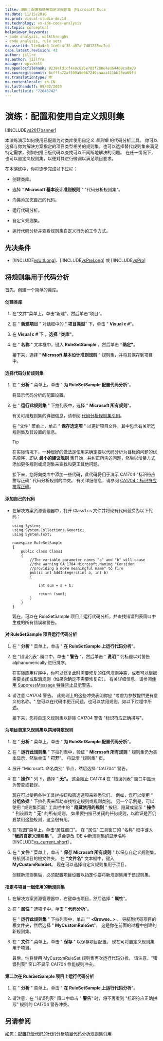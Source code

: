 ```yaml
---
title: 演练：配置和使用自定义规则集 |Microsoft Docs
ms.date: 11/15/2016
ms.prod: visual-studio-dev14
ms.technology: vs-ide-code-analysis
ms.topic: conceptual
helpviewer_keywords:
- code analysis, walkthroughs
- code analysis, rule sets
ms.assetid: 7fe0a4e3-1ce0-4f38-a87a-7d81238ec7cd
caps.latest.revision: 42
author: jillre
ms.author: jillfra
manager: wpickett
ms.openlocfilehash: 8239afd1cf4e8c0a5e702f2b0e4ed64408cada09
ms.sourcegitcommit: 6cfffa72af599a9d667249caaaa411bb28ea69fd
ms.translationtype: MT
ms.contentlocale: zh-CN
ms.lasthandoff: 09/02/2020
ms.locfileid: "72645742"
---
```

# <a name="walkthrough-configuring-and-using-a-custom-rule-set"></a>演练：配置和使用自定义规则集
[!INCLUDE[vs2017banner](../includes/vs2017banner.md)]

本演练演示如何使用已配置为对类库使用自定义 *规则集* 的代码分析工具。 你可以选择与你为解决方案指定的项目类型相关的规则集，也可以选择替代规则集来满足特定需求，例如扫描旧版代码以查找可以不间断地解决的问题。 在任一情况下，也可以自定义规则集，以便对其进行微调以满足项目要求。

 在本演练中，你将逐步完成以下过程：

- 创建类库。

- 选择 " **Microsoft 基本设计准则规则** " "代码分析规则集"。

- 向类添加您自己的代码。

- 运行代码分析。

- 自定义规则集。

- 运行代码分析并查看规则集自定义行为的工作方式。

## <a name="prerequisites"></a>先决条件

- [!INCLUDE[vsUltLong](../includes/vsultlong-md.md)]、[!INCLUDE[vsPreLong](../includes/vsprelong-md.md)] 或 [!INCLUDE[vsPro](../includes/vspro-md.md)]

## <a name="using-rule-sets-with-code-analysis"></a>将规则集用于代码分析
 首先，创建一个简单的类库。

#### <a name="create-a-class-library"></a>创建类库

1. 在“文件”菜单上，单击“新建”，然后单击“项目”。

2. 在 " **新建项目** " 对话框中的 " **项目类型**" 下，单击 " **Visual c #**"。

3. 在 **Visual c #** 下 **，选择 "类库"**。

4. 在 " **名称** " 文本框中，键入 **RuleSetSample** ，然后单击 **"确定"**。

   接下来，选择 " **Microsoft 基本设计准则规则** " 规则集，并将其保存到项目中。

#### <a name="select-a-code-analysis-rule-set"></a>选择代码分析规则集

1. 在 " **分析** " 菜单上，单击 " **为 RuleSetSample 配置代码分析**"。

    将显示代码分析的配置设置。

2. 在 " **运行此规则集** " 下拉列表中，选择 " **Microsoft 所有规则**"。

    有关可用规则集的详细信息，请参阅 [代码分析规则集引用](../code-quality/code-analysis-rule-set-reference.md)。

    在 "文件" 菜单上，单击 " **保存选定项** " 以更新项目文件，其中包含有关所选规则集及其设置的信息。

   > [!TIP]
   > 在实际情况下，一种很好的做法是使用来确定要以代码分析为目标的问题的优先顺序，即从 **最小的建议规则** 集开始，并纠正所需的问题，然后以增量方式添加更多规则或规则集来查找和更正其他问题。

   接下来，您将向类库中添加一些代码，此代码将用于演示 CA1704 "标识符应拼写正确" 代码分析规则的冲突。 有关详细信息，请参阅 [CA1704：标识符应拼写正确](../code-quality/ca1704-identifiers-should-be-spelled-correctly.md)。

#### <a name="add-your-own-code"></a>添加自己的代码

- 在解决方案资源管理器中，打开 Class1.cs 文件并将现有代码替换为以下代码：

  ```
  using System;
  using System.Collections.Generic;
  using System.Text;

  namespace RuleSetSample
  {
      public class Class1
      {
          //The variable parameter names "a" and "b" will cause
          //the warning CA 1704 Microsoft.Naming "Consider
          //providing a more meaningful name" to fire
          public int AddIntegers(int a, int b)
          {

              int sum = a + b;

              return (sum);
          }
      }
  }

  ```

  现在，可以在 RuleSetSample 项目上运行代码分析，并查找错误列表窗口中生成的所有错误和警告。

#### <a name="run-code-analysis-on-the-rulesetsample-project"></a>对 RuleSetSample 项目运行代码分析

1. 在 " **分析** " 菜单上，单击 " **在 RuleSetSample 上运行代码分析**"。

2. 在 "错误列表" 窗口中，单击 " **警告** "，然后单击 " **说明** " 列标题以对警告 alphanumerically 进行排序。

    在实际应用程序中，你可以修复此时需要修复的任何规则冲突，或者可以根据需要关闭或取消规则（如果你确定不需要修复它）。 有关详细信息，请参阅[使用 SuppressMessage 特性禁止显示警告](../code-quality/suppress-warnings-by-using-the-suppressmessage-attribute.md)。

3. 请注意 CA1704 警告。 此规则上的这些冲突表明你应 "考虑为参数提供更有意义的名称。" 您可以在代码中更正问题，也可以禁用规则，如以下过程中所述。

   接下来，您将自定义规则集以排除 CA1704 警告 "标识符应正确拼写"。

#### <a name="customize-the-rule-set-for-your-project-to-disable-a-specific-rule"></a>为项目自定义规则集以禁用特定规则

1. 在 " **分析** " 菜单上，单击 " **为 RuleSetSample 配置代码分析**"。

2. 在 " **运行此规则集** " 下拉列表中，验证 " **Microsoft 所有规则** " 规则集仍为突出显示，然后单击 " **打开**"。 将显示 "规则集" 页。

3. 展开 "Microsoft. 命名类别" 节点，然后选择 "CA1704" 警告。

4. 在 " **操作** " 列下，选择 " **无"。** 这会阻止 CA1704 在 "错误列表" 窗口中显示为警告或错误。

    现在可以使用各种工具栏按钮和筛选选项来熟悉它们。 例如，您可以使用 " **分组依据** " 下拉列表来帮助查找特定规则或规则类别。 另一个示例是，可以使用 "规则集页面" 工具栏中的 " **隐藏禁用的规则** " 按钮，隐藏或显示 " **操作** " 列设置为 " **无**" 的所有规则。 如果要扫描已关闭的任何规则，以验证是否仍要禁用这些规则，这会很有用。

5. 在“视图”菜单上，单击“属性窗口”。 在 "属性" 工具窗口的 "名称" 框中键入 **"我的自定义规则集** "。 这会更改 IDE 中新规则集的显示名称 [!INCLUDE[vs_current_short](../includes/vs-current-short-md.md)] 。

6. 在 " **文件** " 菜单上，单击 " **保存 Microsoft 所有规则** " 以保存自定义规则集。 导航到项目的根文件夹。 在 **"文件名"** 文本框中，键入 **MyCustomRuleSet**。 现在可以选择自定义规则集用于项目。

   创建新规则集后，必须配置项目设置以指定你要将新规则集用于该规则集。

#### <a name="specify-the-new-rule-set-for-use-with-your-project"></a>指定与项目一起使用的新规则集

1. 在解决方案资源管理器中，右键单击项目，然后选择 " **属性**"。

2. 在 " **属性** " 选项卡中，单击 " **代码分析**"。

    在 " **运行此规则集** " 下拉列表中，单击 "" **\<Browse..>** 。 导航到代码项目的根文件夹，然后选择 " **MyCustomRuleSet**"。 这是你在前面的过程中创建的新规则集。

3. 在 " **文件** " 菜单上，单击 " **保存** " 以保存项目配置。 现在可将自定义规则集用于项目。

   最后，你将使用 MyCustomRuleSet 规则集再次运行代码分析。 请注意，"错误列表" 窗口不显示 CA1704 性能规则冲突。

#### <a name="run-code-analysis-on-the-rulesetsample-project-for-the-second-time"></a>第二次在 RuleSetSample 项目上运行代码分析

1. 在 " **分析** " 菜单上，单击 " **在 RuleSetSample 上运行代码分析**"。

2. 请注意，在 "错误列表" 窗口中单击 " **警告**" 时，将不再看到 "标识符应正确拼写" 规则的 CA1704 警告冲突。

## <a name="see-also"></a>另请参阅
 [如何：配置托管代码的代码分析项目](../code-quality/how-to-configure-code-analysis-for-a-managed-code-project.md)[代码分析规则集引用](../code-quality/code-analysis-rule-set-reference.md)
